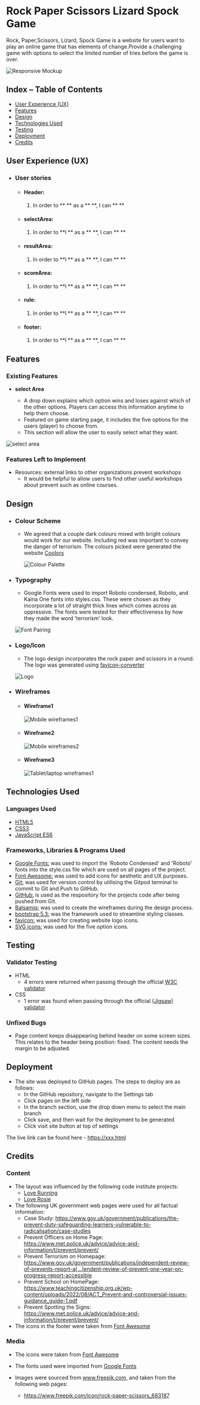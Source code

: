 # Rock Paper Scissors Lizard Spock Game

Rock, Paper,Scissors, Lizard, Spock Game is a website for users want to play an online game that has elements of change.Provide a challenging game with options to select the limited number of tries before the game is over.


![Responsive Mockup](documentation/screenshots/xxx.png)

## Index – Table of Contents
* [User Experience (UX)](#user-experience-ux) 
* [Features](#features)
* [Design](#design)
* [Technologies Used](#technologies-used)
* [Testing](#testing)
* [Deployment](#deployment)
* [Credits](#credits)

## User Experience (UX)

-   ### User stories

    -   #### Header:
        1. In order to **  ** as a ** **, I can **  **
   

    -   #### selectArea:
        1. In order to **l  ** as a ** **, I can **  **
     
	
    -   #### resultArea:
        1. In order to **l  ** as a ** **, I can **  **
      
        

    -   #### scoreArea:
        1. In order to **l  ** as a ** **, I can **  **
   

    -   #### rule:
        1. In order to **l  ** as a ** **, I can **  **
      

    -   #### footer:
        1. In order to **l  ** as a ** **, I can **  **
   

     
## Features 

### Existing Features

- __select Area__

  - A drop down explains which option wins and loses against which of the other options. Players can access this information anytime to help them choose. 
  - Featured on game starting page, it includes the five options for the users (player) to choose from.
  - This section will allow the user to easily select what they want. 

![select area](documentation/screenshots/xx.png)



### Features Left to Implement

- Resources: external links to other organizations prevent workshops
	- It would be helpful to allow users to find other useful workshops about prevent such as online courses.

  
## Design

-   ### Colour Scheme
    -  We agreed that a couple dark colours mixed with bright colours would work for our website. Including red was important to convey the danger of terrorism. The colours picked were generated the website [Coolors](https://coolors.co/)

        ![Colour Palette](documentation/colour-palette/colourpalette.png)

-   ### Typography
    - Google Fonts were used to import Roboto condensed, Roboto, and Kaina One fonts into styles.css.  These were chosen as they incorporate a lot of straight thick lines which comes across as oppressive. The fonts were tested for their effectiveness by how they made the word 'terrorism' look.
 
    ![Font Pairing](documentation/font-family/font-pair.png)   

-   ### Logo/Icon
    - The logo design incorporates the rock paper and scissors in a round.  The logo was generated using [favicon-converter](https://favicon.io/favicon-converter/)
 
	![Logo](assets/favicon/android-chrome-192x192.png)

-   ### Wireframes

    -   ####  Wireframe1

        ![Mobile wireframes1](assets/documentation/wireframes/wireframe1.png)
    -   ####  Wireframe2

        ![Mobile wireframes2](assets/documentation/wireframes/wireframe2.png)
    -   ####  Wireframe3
    
        ![Tablet/laptop wireframes1](assets/documentation/wireframes/wireframe2.png)
   

## Technologies Used

### Languages Used

-   [HTML5](https://en.wikipedia.org/wiki/HTML5)
-   [CSS3](https://en.wikipedia.org/wiki/Cascading_Style_Sheets)
-   [JavaScript ES6](https://en.wikipedia.org/wiki/JavaScript)

### Frameworks, Libraries & Programs Used

-   [Google Fonts:](https://fonts.google.com/) was used to import the 'Roboto Condensed' and 'Roboto' fonts into the style.css file which are used on all pages of the project.
-   [Font Awesome:](https://fontawesome.com/) was used to add icons for aesthetic and UX purposes.
-   [Git:](https://git-scm.com/) was used for version control by utilising the Gitpod terminal to commit to Git and Push to GitHub.
-   [GitHub:](https://github.com/) is used as the respository for the projects code after being pushed from Git.
-   [Balsamiq:](https://balsamiq.com/) was used to create the wireframes during the design process.
-   [bootstrap 5.3:](https://getbootstrap.com/) was the framework used to streamline styling classes.
-   [favicon:](https://favicon.io/) was used for creating website logo icons.
-   [SVG icons:](https://www.svgrepo.com/) was used for the five option icons.
    

## Testing 


### Validator Testing 

- HTML
  - 4 errors were returned when passing through the official [W3C validator](https://validator.w3.org/nu/?doc=https%3A%2F%2Fmarkchips.github.io%2Fprevent-awareness%2Findex.html)
- CSS
  - 1 error was found when passing through the official [(Jigsaw) validator](https://jigsaw.w3.org/css-validator/validator?uri=https%3A%2F%2Fmarkchips.github.io%2Fprevent-awareness%2Findex.html&profile=css3svg&usermedium=all&warning=1&vextwarning=&lang=en)

### Unfixed Bugs

- Page content keeps disappearing behind header on some screen sizes. This relates to the header being position: fixed. The content needs the margin to be adjusted.

## Deployment

- The site was deployed to GitHub pages. The steps to deploy are as follows: 
  - In the GitHub repository, navigate to the Settings tab
  - Click pages on the left side
  - In the branch section, use the drop down menu to select the main branch
  - Click save, and then wait for the deployment to be generated
  - Click visit site button at top of settings

The live link can be found here - https://xxx.html


## Credits 

### Content 

- The layout was influenced by the following code institute projects:
	- [Love Running](https://github.com/Code-Institute-Solutions/love-running-v3/tree/main/8.1-testing-and-validation)
	- [Love Rosie](https://github.com/Code-Institute-Solutions/resume-miniproject-bootstrap4/tree/master)
- The following UK government web pages were used for all factual information:
	- Case Study: https://www.gov.uk/government/publications/the-prevent-duty-safeguarding-learners-vulnerable-to-radicalisation/case-studies
 	- Prevent Officers on Home Page: https://www.met.police.uk/advice/advice-and-information/t/prevent/prevent/
  	- Prevent Terrorism on Homepage: https://www.gov.uk/government/publications/independent-review-of-prevents-report-a[…]endent-review-of-prevent-one-year-on-progress-report-accessible
  	- Prevent School on HomePage: https://www.teachingcitizenship.org.uk/wp-content/uploads/2022/08/ACT_Prevent-and-controversial-issues-guidance_guide-1.pdf
  	- Prevent Spotting the Signs: https://www.met.police.uk/advice/advice-and-information/t/prevent/prevent/
- The icons in the footer were taken from [Font Awesome](https://fontawesome.com/)

### Media

- The icons were taken from [Font Awesome](https://fontawesome.com/)
- The fonts used were imported from [Google Fonts](https://fonts.google.com/)

- Images were sourced from www.freepik.com, and taken from the following web pages:
	- https://www.freepik.com/icon/rock-paper-scissors_683187


[def]: assets/documentation/wireframes/wireframe3.png